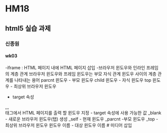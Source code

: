 # HM18
## html5 실습 과제
### 신종원
#### wk03
-iframe : HTML 페이지 내에 HTML 페이지 삽입
-브라우저 윈도우와 인라인 프레임의 계층 관계
브라우저 윈도우와 프레임 윈도우는 부모 자식 관계
윈도우 사이의 계층 관계를 나타내는 용어
parcnt 윈도우 - 부모 윈도우
child 윈도우 - 자식 윈도우
top 윈도우 - 최상위 브라우저 윈도우
- target 속성
<base>,<a>,<area>,<form>태그에서 HTML 페이지를 출력 할 윈도우 지정
- target 속성에 사용 가능한 값
  _blank - 새로운 브라우저 윈도우(탭) 생성
  _self - 현재 윈도우
  _parcnt -부모 윈도우
  _top - 최상위 브라우저 윈도우
  윈도우 이름 - 대상 윈도우 이름
  # 미디어 삽입
  
  
